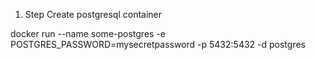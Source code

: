 1. Step Create postgresql container

docker run --name some-postgres -e POSTGRES_PASSWORD=mysecretpassword -p 5432:5432 -d postgres
